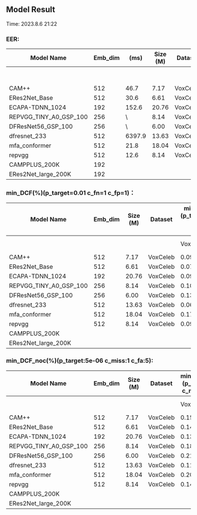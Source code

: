 ## Model Result

Time: 2023.8.6 21:22

### EER:
| Model Name             | Emb_dim | (ms)     | Size (M) | Dataset  | EER(%)      |             |             |        |          |                  |                    |                   |        |        |           |
| ---------------------- | ------- |----------|----------| -------- | ----------- | ----------- | ----------- | ------ | -------- | ---------------- | ------------------ | ----------------- | ------ | ------ |---------- |
|                        |         |          |          |          | VoxCeleb1-O | VoxCeleb1-E | VoxCeleb1-H | CTI-10 | CNCeleb1 | 3Dspeaker-device | 3Dspeaker-distance | 3Dspeaker-dialect | male   | female | cti2-6000 |
| CAM++                  | 512     |   46.7   |   7.17   | VoxCeleb | 0.8669      | 1.1032      | 2.1703      | 4.1467 | 16.1814  | 25.0767          | 25.7347            | 23.7733           | 6.4626 | 10.333 |  10.4667  |
| ERes2Net_Base          | 512     |   30.6   |   6.61   | VoxCeleb | 0.7978      | 0.9692      | 1.7872      | 2.3067 | 12.1487  | 18.9467          | 17.802             | 18.6267           | 4.0816 | 8.2143 |  7.7333   |
| ECAPA-TDNN_1024        | 192     |   152.6  |  20.76   | VoxCeleb | 0.8616      | 0.961       | 1.8545      | 3.0133 | 14.482   | 20.5             | 20.4904            | 19.5167           | 5.3943 | 9.667  |  8.9000   |
| REPVGG_TINY_A0_GSP_100 | 256     |    \     |   8.14   | VoxCeleb | 1.0261      | 1.2217      | 2.1362      | 3.2367 | 11.5517  | 17.972           | 16.2927            | 18.41             | 3.4014 | 7.8163 |    \      |
| DFResNet56_GSP_100     | 256     |    \     |   6.00   | VoxCeleb | 1.26        | 1.1939      | 2.1311      | 2.8167 | 12.1769  | 18.846           | 17.1879            | 19.23             | 3.0559 | 8      |    \      |
| dfresnet_233           | 512     |   6397.9 |  13.63   | VoxCeleb | 0.7233      | 0.8144      | 1.5406      | 4.0267 | 11.9459  | 17.510           | 15.9940            | 17.1027           | 3.4014 | 8.301  |  7.2000   |
| mfa_conformer          | 512     |   21.8   |  18.04   | VoxCeleb | 1.2600      | 1.3462      | 2.4803      | 3.8533 | 12.1769  | 20.5340          | 19.7527            | 20.9400           | 4.0816 | 10.333 |    \      |
| repvgg                 | 512     |   12.6   |   8.14   | VoxCeleb | 0.9198      | 0.9530      | 1.7374      | 3.5000 | 11.3809  | 17.6400          | 16.0911            | 17.7267           | 3.4014 | 8      |  7.4000   |
| CAMPPLUS_200K          | 192     |          |          |          |             |             |             |        |          |                  |                    |                   |        |        |  7.8000   | 
| ERes2Net_large_200K    | 192     |          |          |          |             |             |             |        |          |                  |                    |                   |        |        |  7.6000   | 
### min_DCF(%)(p_target=0.01 c_fn=1 c_fp=1)：
| Model Name             | Emb_dim | Size (M) | Dataset  | min_DCF(%)(p_target=0.01 c_fn=1 c_fp=1) |             |             |        |          |                  |                    |                   |        |        |           |
| ---------------------- | ------- | -------- | -------- | --------------------------------------- | ----------- | ----------- | ------ | -------- | ---------------- | ------------------ | ----------------- | ------ | ------ |---------- |
|                        |         |          |          | VoxCeleb1-O                             | VoxCeleb1-E | VoxCeleb1-H | CTI-10 | CNCeleb1 | 3Dspeaker-device | 3Dspeaker-distance | 3Dspeaker-dialect | male   | female | cti2-6000 |
| CAM++                  | 512     | 7.17     | VoxCeleb | 0.0954                                  | 0.1243      | 0.2072      | 0.268  | 0.6621   | 0.9957           | 0.9962             | 0.9999            | 0.4284 | 0.5479 |   0.5133  |
| ERes2Net_Base          | 512     | 6.61     | VoxCeleb | 0.0797                                  | 0.1042      | 0.1745      | 0.1536 | 0.5352   | 0.9603           | 0.9579             | 0.9648            | 0.314  | 0.3587 |   0.3297  |
| ECAPA-TDNN_1024        | 192     | 20.76    | VoxCeleb | 0.0993                                  | 0.1112      | 0.1759      | 0.1859 | 0.579    | 0.9795           | 0.974              | 0.9789            | 0.3455 | 0.4906 |   0.4107  |
| REPVGG_TINY_A0_GSP_100 | 256     | 8.14     | VoxCeleb | 0.1092                                  | 0.1359      | 0.1926      | 0.2035 | 0.5468   | 0.9825           | 0.9685             | 0.9873            | 0.3059 | 0.3985 |     \     |
| DFResNet56_GSP_100     | 256     | 6.00     | VoxCeleb | 0.1381                                  | 0.1367      | 0.2026      | 0.1693 | 0.5239   | 0.9781           | 0.972              | 0.9836            | 0.2845 | 0.3452 |     \     |
| dfresnet_233           | 512     | 13.63    | VoxCeleb | 0.0679                                  | 0.0932      | 0.1505      | 0.3795 | 0.4890   | 0.9309           | 0.9308             | 0.9367            | 0.3451 | 0.3337 |   0.3117  |
| mfa_conformer          | 512     | 18.04    | VoxCeleb | 0.1745                                  | 0.1542      | 0.2307      | 0.2968 | 0.5239   | 0.9802           | 0.9836             | 0.9936            | 0.3659 | 0.4972 |     \     |
| repvgg                 | 512     | 8.14     | VoxCeleb | 0.0955                                  | 0.1099      | 0.1713      | 0.2825 | 0.4937   | 0.9582           | 0.9378             | 0.9763            | 0.2722 | 0.3836 |   0.3672  |
| CAMPPLUS_200K          |         |          |          |                                         |             |             |        |          |                  |                    |                   |        |        |   0.4270  |
| ERes2Net_large_200K    |         |          |          |                                         |             |             |        |          |                  |                    |                   |        |        |   0.4193  |


### min_DCF_noc(%)(p_target:5e-06 c_miss:1 c_fa:5):
| Model Name             | Emb_dim | Size (M) | Dataset  | min_DCF_noc(%)(p_target:5e-06 c_miss:1 c_fa:5) |             |             |        |          |                  |                    |                   |        |        |           |
| ---------------------- | ------- | -------- | -------- | ---------------------------------------------- | ----------- | ----------- | ------ | -------- | ---------------- | ------------------ | ----------------- | ------ | ------ |---------- |
|                        |         |          |          | VoxCeleb1-O                                    | VoxCeleb1-E | VoxCeleb1-H | CTI-10 | CNCeleb1 | 3Dspeaker-device | 3Dspeaker-distance | 3Dspeaker-dialect | male   | female | cti2-6000 |
| CAM++                  | 512     | 7.17     | VoxCeleb | 0.1509                                         | 0.3335      | 0.7025      | 0.3977 | 0.9699   | 0.9957           | 0.997              | 0.9999            | 0.9864 | 0.6433 |  0.5400   |
| ERes2Net_Base          | 512     | 6.61     | VoxCeleb | 0.1413                                         | 0.3202      | 0.7053      | 0.2209 | 0.7806   | 0.9973           | 0.9966             | 0.9881            | 0.8878 | 0.5933 |  0.3747   |
| ECAPA-TDNN_1024        | 192     | 20.76    | VoxCeleb | 0.1366                                         | 0.3118      | 0.7162      | 0.2278 | 0.8576   | 0.9998           | 0.9974             | 0.998             | 0.8878 | 0.66   |  0.4107   |
| REPVGG_TINY_A0_GSP_100 | 256     | 8.14     | VoxCeleb | 0.1811                                         | 0.3335      | 0.5854      | 0.3248 | 0.791    | 0.9985           | 0.9954             | 0.9955            | 0.8095 | 0.4300 |     \     |
| DFResNet56_GSP_100     | 256     | 6.00     | VoxCeleb | 0.2141                                         | 0.298       | 0.5681      | 0.2744 | 0.7515   | 0.9941           | 0.9988             | 0.9989            | 0.8027 | 0.38   |     \     |
| dfresnet_233           | 512     | 13.63    | VoxCeleb | 0.1174                                         | 0.2749      | 0.6834      | 0.5607 | 0.7801   | 0.9952           | 0.9971             | 0.9895            | 0.7041 | 0.4633 |  0.3117   |
| mfa_conformer          | 512     | 18.04    | VoxCeleb | 0.2089                                         | 0.3706      | 0.6876      | 0.3571 | 0.7515   | 0.9956           | 0.9954             | 1.0000            | 0.8401 | 0.6500 |     \     |
| repvgg                 | 512     | 8.14     | VoxCeleb | 0.1412                                         | 0.2706      | 0.5788      | 0.3232 | 0.7262   | 0.9920           | 0.9933             | 0.9951            | 0.8027 | 0.4267 |  0.3670   |
| CAMPPLUS_200K          |         |         |           |                                                |             |             |        |          |                  |                    |                   |        |        |  0.4270   |
| ERes2Net_large_200K    |         |         |           |                                                |             |             |        |          |                  |                    |                   |        |        |  0.4683   |
